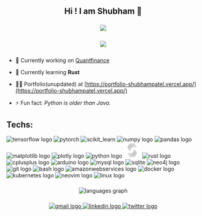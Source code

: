 <h2 align="center">Hi ! I am Shubham 👋</h2>

###

<div align="center">
  <img src="https://profile-counter.glitch.me/ShubhamBhut/count.svg?"  />
</div>

###

<div align="center">
  <img height="350" src="https://media.giphy.com/media/v1.Y2lkPTc5MGI3NjExYzIwODg4YjgwYWZhNzdjM2RlOTg1YzBiZWJmNGYzYTg4YmUzYzI3NiZjdD1n/rk2IGzIGKbbeqOrZFw/giphy.gif"  />
</div>

###

<p align="left">
  
- 🔭 Currently working on [Quantfinance](https://github.com/ShubhamBhut/QuantFinance)

- 🌱 Currently learning **Rust**

- 👨‍💻 Portfolio(unupdated) at [https://portfolio-shubhampatel.vercel.app/](https://portfolio-shubhampatel.vercel.app/)

- ⚡ Fun fact: *Python is older than Java.*

</p>

###
<!-- 
<h2 align="left">Tech stack</h2> -->
<div align="left">
  <h2 align="left">Techs:</h2>
  <img src="https://cdn.jsdelivr.net/gh/devicons/devicon/icons/tensorflow/tensorflow-original.svg" height="40" width="52" alt="tensorflow logo"  />
  <img src="https://www.vectorlogo.zone/logos/pytorch/pytorch-icon.svg" alt="pytorch" width="40" height="40"/>
   <img src="https://upload.wikimedia.org/wikipedia/commons/0/05/Scikit_learn_logo_small.svg" alt="scikit_learn" width="40" height="40"/>
  <img src="https://cdn.jsdelivr.net/gh/devicons/devicon/icons/numpy/numpy-original.svg" height="40" width="52" alt="numpy logo"  />
  <img src="https://cdn.jsdelivr.net/gh/devicons/devicon/icons/pandas/pandas-original.svg" height="40" width="52" alt="pandas logo"  />
  <img src="https://upload.wikimedia.org/wikipedia/commons/8/84/Matplotlib_icon.svg"  height="40" width="40" alt="matplotlib logo"  />
  <img src="https://avatars.githubusercontent.com/u/5997976?s=200&v=4" height="40" width="45" alt="plotly logo"  />
  <img src="https://cdn.jsdelivr.net/gh/devicons/devicon/icons/python/python-original.svg" height="40" width="52" alt="python logo"  />
  <img src="https://raw.githubusercontent.com/vscode-icons/vscode-icons/master/icons/file_type_solidity.svg" height="40" width="45" alt="solidity logo"  />
  <img src="https://svgur.com/i/qXK.svg" height="44" width="52" alt="rust logo"  />
  <img src="https://cdn.jsdelivr.net/gh/devicons/devicon/icons/cplusplus/cplusplus-original.svg" height="40" width="52" alt="cplusplus logo"  />
  <img src="https://cdn.jsdelivr.net/gh/devicons/devicon/icons/arduino/arduino-original.svg" height="40" width="52" alt="arduino logo"  />
  <img src="https://cdn.jsdelivr.net/gh/devicons/devicon/icons/mysql/mysql-original.svg" height="40" width="52" alt="mysql logo"  />
  <img src="https://www.vectorlogo.zone/logos/sqlite/sqlite-icon.svg" alt="sqlite" width="40" height="40"/>
  <img src="https://neo4j.com/wp-content/themes/neo4jweb/v2-templates/brand/assets/logo-section-5.svg" height="40" width="52" alt="neo4j logo"  />
  <img src="https://cdn.jsdelivr.net/gh/devicons/devicon/icons/git/git-original.svg" height="40" width="52" alt="git logo"  />
  <img src="https://cdn.jsdelivr.net/gh/devicons/devicon/icons/bash/bash-original.svg" height="45" width="52" alt="bash logo"  />
  <img src="https://cdn.jsdelivr.net/gh/devicons/devicon/icons/amazonwebservices/amazonwebservices-original.svg" height="40" width="52" alt="amazonwebservices logo"  />
  <img src="https://cdn.jsdelivr.net/gh/devicons/devicon/icons/docker/docker-original.svg" height="50" width="60" alt="docker logo"  />
  <img src="https://cdn.jsdelivr.net/gh/devicons/devicon/icons/kubernetes/kubernetes-plain.svg" height="40" width="52" alt="kubernetes logo"  />
  <img src="https://www.vectorlogo.zone/logos/neovimio/neovimio-icon.svg" height="40" width="40" alt="neovim logo"  />
  <img src="https://cdn.jsdelivr.net/gh/devicons/devicon/icons/linux/linux-original.svg" height="40" width="52" alt="linux logo"  />
</div>

###

<!-- <div align="left">
  <h4 align="left">Programming Languages</h4>
  <img src="https://cdn.jsdelivr.net/gh/devicons/devicon/icons/python/python-original.svg" height="40" width="52" alt="python logo"  />
  <img src="https://cdn.jsdelivr.net/gh/devicons/devicon/icons/cplusplus/cplusplus-original.svg" height="40" width="52" alt="cplusplus logo"  />
  <img src="https://cdn.jsdelivr.net/gh/devicons/devicon/icons/rust/rust-plain.svg" height="40" width="52" alt="rust logo"  />
  <img src="https://cdn.jsdelivr.net/gh/devicons/devicon/icons/arduino/arduino-original.svg" height="40" width="52" alt="arduino logo"  />
</div>

###

<div align="left">
  <h4 align="left">Database</h4>
  <img src="https://cdn.jsdelivr.net/gh/devicons/devicon/icons/mysql/mysql-original.svg" height="40" width="52" alt="mysql logo"  />
  <img src="https://cdn.jsdelivr.net/gh/devicons/devicon/icons/neo4j/neo4j-original.svg" height="40" width="52" alt="neo4j logo"  />
</div>

###

<div align="left">
  <h4 align="left">Other tools:</h4>
  <img src="https://cdn.jsdelivr.net/gh/devicons/devicon/icons/git/git-original.svg" height="40" width="52" alt="git logo"  />
  <img src="https://cdn.jsdelivr.net/gh/devicons/devicon/icons/bash/bash-original.svg" height="40" width="52" alt="bash logo"  />
  <img src="https://cdn.jsdelivr.net/gh/devicons/devicon/icons/amazonwebservices/amazonwebservices-original.svg" height="40" width="52" alt="amazonwebservices logo"  />
  <img src="https://cdn.jsdelivr.net/gh/devicons/devicon/icons/docker/docker-original.svg" height="40" width="52" alt="docker logo"  />
  <img src="https://cdn.jsdelivr.net/gh/devicons/devicon/icons/kubernetes/kubernetes-plain.svg" height="40" width="52" alt="kubernetes logo"  />
  <img src="https://cdn.jsdelivr.net/gh/devicons/devicon/icons/vim/vim-original.svg" height="40" width="52" alt="vim logo"  />
  <img src="https://cdn.jsdelivr.net/gh/devicons/devicon/icons/linux/linux-original.svg" height="40" width="52" alt="linux logo"  />
</div> -->

###

<div align="center">
<!--   <img src="https://github-readme-stats.vercel.app/api?hide_title=false&hide_rank=false&show_icons=true&include_all_commits=true&count_private=true&disable_animations=false&theme=dracula&locale=en&hide_border=false&username=ShubhamBhut" height="150" alt="stats graph"  /> -->
  <img src="https://github-readme-stats.vercel.app/api/top-langs?locale=en&hide_title=false&layout=compact&card_width=320&langs_count=6&theme=dracula&hide_border=false&username=ShubhamBhut" height="150" alt="languages graph"  />
</div>

###

<!--<img src="https://raw.githubusercontent.com/ShubhamBhut/ShubhamBhut/output/github-contribution-grid-snake.svg" />-->

###

<div align="center">
  <a href="mailto:shubhamprecious1@gmail.com" target="_blank">
  <img src="https://img.shields.io/static/v1?message=Gmail&logo=gmail&label=&color=D14836&logoColor=white&labelColor=&style=for-the-badge" height="35" alt="gmail logo"  />
    </a>
  <a href="https://www.linkedin.com/in/shubham-patel01/" target="_blank">
  <img src="https://img.shields.io/static/v1?message=LinkedIn&logo=linkedin&label=&color=0077B5&logoColor=white&labelColor=&style=for-the-badge" height="35" alt="linkedin logo"  />
  </a>
  <a href="https://twitter.com/shubhampatel711" target="_blank">
    <img src="https://img.shields.io/static/v1?message=Twitter&logo=twitter&label=&color=1DA1F2&logoColor=white&labelColor=&style=for-the-badge" height="35" alt="twitter logo"  />
  </a>
</div>

###
